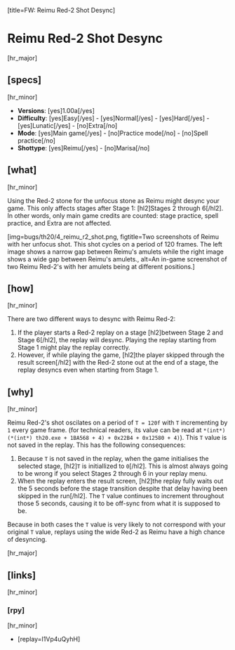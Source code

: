 [title=FW: Reimu Red-2 Shot Desync]
# Reimu Red-2 Shot Desync
[hr_major]

## [specs]  
[hr_minor]

* **Versions**: [yes]1.00a[/yes]
* **Difficulty**: [yes]Easy[/yes] - [yes]Normal[/yes] - [yes]Hard[/yes] - [yes]Lunatic[/yes] - [no]Extra[/no]
* **Mode**: [yes]Main game[/yes] - [no]Practice mode[/no] - [no]Spell practice[/no]  
* **Shottype**: [yes]Reimu[/yes] - [no]Marisa[/no]

## [what]
[hr_minor]

Using the Red-2 stone for the unfocus stone as Reimu might desync your game. This only affects stages after Stage 1: [hl2]Stages 2 through 6[/hl2]. In other words, only main game credits are counted: stage practice, spell practice, and Extra are not affected.


[img=bugs/th20/4_reimu_r2_shot.png, figtitle=Two screenshots of Reimu with her unfocus shot. This shot cycles on a period of 120 frames. The left image shows a narrow gap between Reimu's amulets while the right image shows a wide gap between Reimu's amulets., alt=An in-game screenshot of two Reimu Red-2's with her amulets being at different positions.]

## [how]
[hr_minor]

There are two different ways to desync with Reimu Red-2:

1. If the player starts a Red-2 replay on a stage [hl2]between Stage 2 and Stage 6[/hl2], the replay will desync. Playing the replay starting from Stage 1 might play the replay correctly. 
2. However, if while playing the game, [hl2]the player skipped through the result screen[/hl2] with the Red-2 stone out at the end of a stage, the replay desyncs even when starting from Stage 1.

## [why]
[hr_minor]

Reimu Red-2's shot oscilates on a period of ``T = 120f`` with ``T`` incrementing by ``1`` every game frame. (for technical readers, its value can be read at ``*(int*)(*(int*) th20.exe + 1BA568 + 4) + 0x22B4 + 0x12580 + 4)``). This ``T`` value is not saved in the replay. This has the following consequences:

<!-- There are two different ways to desync with Yellow-2: -->
1. Because ``T`` is not saved in the replay, when the game initialises the selected stage, [hl2]``T`` is initiallized to ``0``[/hl2]. This is almost always going to be wrong if you select Stages 2 through 6 in your replay menu.
2. When the replay enters the result screen, [hl2]the replay fully waits out the 5 seconds before the stage transition despite that delay having been skipped in the run[/hl2]. The ``T`` value continues to increment throughout those 5 seconds, causing it to be off-sync from what it is supposed to be. 

Because in both cases the ``T`` value is very likely to not correspond with your original ``T`` value, replays using the wide Red-2 as Reimu have a high chance of desyncing. 

[hr_major]
## [links]
[hr_minor]
### [rpy]
[hr_minor]

+ [replay=I1Vp4uQyhH]

<!-- 
### [vid]
[hr_minor]

None so far. -->